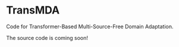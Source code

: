 # TransMDA
Code for Transformer-Based Multi-Source-Free Domain Adaptation.

The source code is coming soon!
